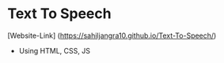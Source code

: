 # Text To Speech
[Website-Link] (https://sahiljangra10.github.io/Text-To-Speech/)
* Using HTML, CSS, JS
